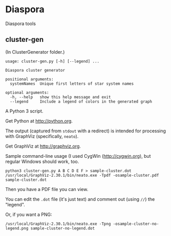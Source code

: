 Diaspora
========

Diaspora tools

cluster-gen
-----------

(In ClusterGenerator folder.)

```
usage: cluster-gen.py [-h] [--legend] ...

Diaspora cluster generator

positional arguments:
  systemNames  Unique first letters of star system names

optional arguments:
  -h, --help   show this help message and exit
  --legend     Include a legend of colors in the generated graph
```

A Python 3 script.

Get Python at http://python.org.

The output (captured from `stdout` with a redirect) is intended for
processing with GraphViz (specifically, `neato`).

Get GraphViz at http://graphviz.org.

Sample command-line usage (I used CygWin (http://cygwin.org), but
regular Windows should work, too.

    python3 cluster-gen.py A B C D E F > sample-cluster.dot
    /usr/local/GraphViz-2.30.1/bin/neato.exe -Tpdf -osample-cluster.pdf sample-cluster.dot

Then you have a PDF file you can view.

You can edit the `.dot` file (it's just text) and comment out (using
`//`) the "legend".

Or, if you want a PNG:

    /usr/local/GraphViz-2.30.1/bin/neato.exe -Tpng -osample-cluster-no-legend.png sample-cluster-no-legend.dot
